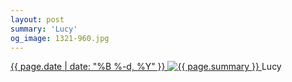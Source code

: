 ```yaml
---
layout: post
summary: 'Lucy'
og_image: 1321-960.jpg
---
```


<p>
 <time>
  <a href="/1321">
   {{ page.date | date: "%B %-d, %Y" }}
  </a>
 </time>
 <a href="/1321">
  <img alt="{{ page.summary }}" data-taken="3/21/2021" sizes="(min-width: 700px) 50vw, calc(100vw - 2rem)" src="{{ site.assets_url }}/1321-480.jpg" srcset="{{ site.assets_url }}/1321-240.jpg 240w, {{ site.assets_url }}/1321-480.jpg 480w, {{ site.assets_url }}/1321-720.jpg 720w, {{ site.assets_url }}/1321-960.jpg 960w"/>
 </a>
 <span>
  Lucy
 </span>
</p>
